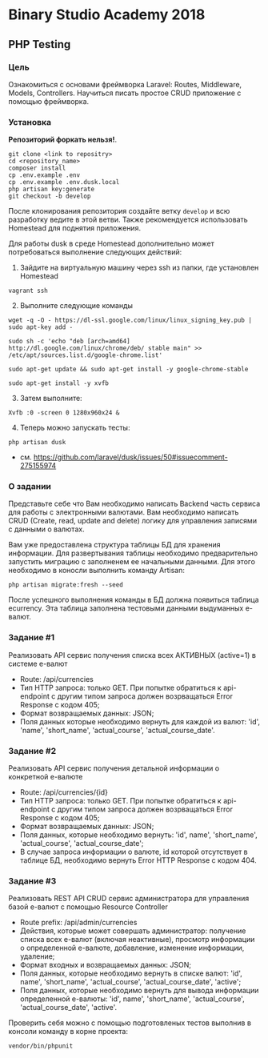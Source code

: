 # Binary Studio Academy 2018

## PHP Testing

### Цель

Ознакомиться с основами фреймворка Laravel: Routes, Middleware, Models, Controllers.
Научиться писать простое CRUD приложение с помощью фреймворка.

### Установка

<b>Репозиторий форкать нельзя!</b>.

```
git clone <link to repositry>
cd <repository_name>
composer install
cp .env.example .env
cp .env.example .env.dusk.local
php artisan key:generate
git checkout -b develop
```

После клонирования репозитория создайте ветку `develop` и всю разработку ведите в этой ветви.
Также рекомендуется использовать Homestead для поднятия приложения.

Для работы dusk в среде Homestead дополнительно может потребоваться выполнение следующих действий:

1. Зайдите на виртуальную машину через ssh из папки, где установлен Homestead
```
vagrant ssh
```
2. Выполните следующие команды
```
wget -q -O - https://dl-ssl.google.com/linux/linux_signing_key.pub | sudo apt-key add -

sudo sh -c 'echo "deb [arch=amd64] http://dl.google.com/linux/chrome/deb/ stable main" >> /etc/apt/sources.list.d/google-chrome.list'

sudo apt-get update && sudo apt-get install -y google-chrome-stable

sudo apt-get install -y xvfb
```

3. Затем выполните: 
```
Xvfb :0 -screen 0 1280x960x24 &
```

4. Теперь можно запускать тесты:
```
php artisan dusk
```

- см. https://github.com/laravel/dusk/issues/50#issuecomment-275155974

### О задании

Представьте себе что Вам необходимо написать Backend часть сервиса для работы с электронными валютами. Вам необходимо написать CRUD (Create, read, update and delete) логику для управления записями с данными о валютах.

Вам уже предоставлена структура таблицы БД для хранения информации. Для развертывания таблицы необходимо предварительно запустить миграцию с заполненем ее начальными данными. Для этого необходимо в коносли выполнить команду Artisan:

```
php artisan migrate:fresh --seed
```
После успешного выполнения команды в БД должна появиться таблица ecurrency.
Эта таблица заполнена тестовыми данными выдуманных e-валют.

### Задание #1

Реализовать API сервис получения списка всех АКТИВНЫХ (active=1) в системе е-валют

* Route: /api/currencies
* Тип HTTP запроса: только GET. При попытке обратиться к api-endpoint с другим типом запроса должен возрващаться Error Response с кодом 405; 
* Формат возвращаемых данных: JSON;
* Поля данных которые необходимо вернуть для каждой из валют: 'id', 'name', 'short_name', 'actual_course', 'actual_course_date'.


### Задание #2

Реализовать API сервис получения детальной информации о конкретной е-валюте

* Route: /api/currencies/{id}
* Тип HTTP запроса: только GET. При попытке обратиться к api-endpoint с другим типом запроса должен возрващаться Error Response с кодом 405;
* Формат возвращаемых данных: JSON;
* Поля данных, которые необходимо вернуть: 'id', name', 'short_name', 'actual_course', 'actual_course_date';
* В случае запроса информации о валюте, id которой отсутствует в таблице БД, необходимо вернуть Error HTTP Response с кодом 404.

### Задание #3

Реализовать REST API CRUD сервис администратора для управления базой е-валют с помощью Resource Controller

* Route prefix: /api/admin/currencies
* Действия, которые может совершать администратор: получение списка всех е-валют (включая неактивные), просмотр информации о определенной е-валюте, добавление, изменение информации, удаление;
* Формат входных и возвращаемых данных: JSON;
* Поля данных, которые необходимо вернуть в списке валют: 'id', name', 'short_name', 'actual_course', 'actual_course_date', 'active';
* Поля данных, которые необходимо вернуть для вывода информации определенной е-валюты: 'id', name', 'short_name', 'actual_course', 'actual_course_date', 'active'.

Проверить себя можно с помощью подготовленых тестов выполнив в консоли команду в корне проекта:

```
vendor/bin/phpunit
```